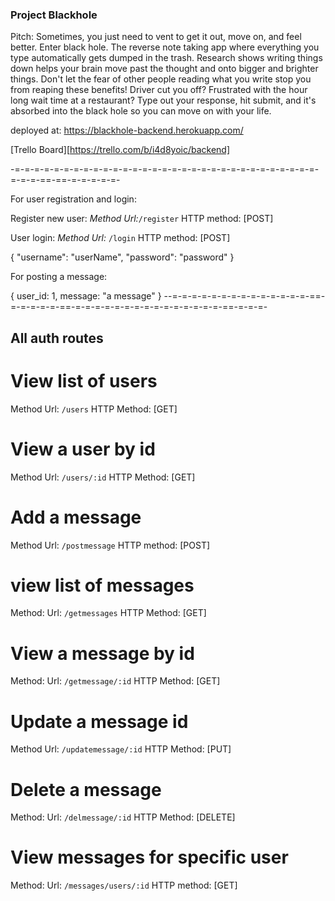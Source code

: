 ### Project Blackhole

Pitch: Sometimes, you just need to vent to get it out, move on, and feel better. Enter black hole. The reverse note taking app where everything you type automatically gets dumped in the trash. Research shows writing things down helps your brain move past the thought and onto bigger and brighter things. Don't let the fear of other people reading what you write stop you from reaping these benefits! Driver cut you off? Frustrated with the hour long wait time at a restaurant? Type out your response, hit submit, and it's absorbed into the black hole so you can move on with your life.

deployed at: https://blackhole-backend.herokuapp.com/

[Trello Board][https://trello.com/b/i4d8yoic/backend]

-=-=-=-=-=-=-=-=-=-=-=-=-=-=-=-=-=-=-=-=-=-=-=-=-=-=-=-=-=-=-=-=-=-=-==-==-=-=-=-=-=-

For user registration and login:

Register new user:
_Method Url:_`/register`
HTTP method: [POST]

User login:
_Method Url:_ `/login`
HTTP method: [POST]

{
"username": "userName",
"password": "password"
}

For posting a message:

{
user_id: 1,
message: "a message"
}
--=-=-=-=-=-=-=-=-=-=-=-=-=-=-==-=-=-=-=-=-==-=-=-=-=-=-=-=-=-=-=-=-=-=-=-=-==-=-=-=-

## All auth routes

# View list of users

Method Url: `/users`
HTTP Method: [GET]

# View a user by id

Method Url: `/users/:id`
HTTP Method: [GET]

# Add a message

Method Url: `/postmessage`
HTTP method: [POST]

# view list of messages

Method: Url: `/getmessages`
HTTP Method: [GET]

# View a message by id

Method: Url: `/getmessage/:id`
HTTP Method: [GET]

# Update a message id

Method Url: `/updatemessage/:id`
HTTP Method: [PUT]

# Delete a message

Method: Url: `/delmessage/:id`
HTTP Method: [DELETE]

# View messages for specific user

Method: Url: `/messages/users/:id`
HTTP method: [GET]

